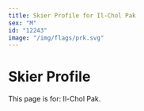 ```yaml
---
title: Skier Profile for Il-Chol Pak
sex: "M"
id: "12243"
image: "/img/flags/prk.svg" 
---
```


# Skier Profile

This page is for: Il-Chol Pak.
    